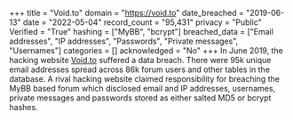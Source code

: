 +++
title = "Void.to"
domain = "https://void.to"
date_breached = "2019-06-13"
date = "2022-05-04"
record_count = "95,431"
privacy = "Public"
Verified = "True"
hashing = ["MyBB", "bcrypt"]
breached_data = ["Email addresses", "IP addresses", "Passwords", "Private messages", "Usernames"]
categories = []
acknowledged = "No"
+++
In June 2019, the hacking website <a href="https://void.to/" target="_blank" rel="noopener">Void.to</a> suffered a data breach. There were 95k unique email addresses spread across 86k forum users and other tables in the database. A rival hacking website claimed responsibility for breaching the MyBB based forum which disclosed email and IP addresses, usernames, private messages and passwords stored as either salted MD5 or bcrypt hashes.
